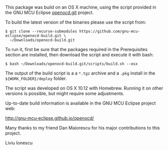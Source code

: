 
This package was build on an OS X machine, using the script provided 
in the GNU MCU Eclipse [openocd.git](https://github.com/gnu-mcu-eclipse/openocd)
project.

To build the latest version of the binaries please use the script from:

```console
$ git clone --recurse-submodules https://github.com/gnu-mcu-eclipse/openocd-build.git \
  ~/Downloads/openocd-build.git
```

To run it, first be sure that the packages required in the Prerequisites 
section are installed, then download the script and execute it with bash:

```console
$ bash ~/Downloads/openocd-build.git/scripts/build.sh --osx
```

The output of the build script is a a `*.tgz` archive and a `.pkg` install
in the `${WORK_FOLDER}/deploy` folder.

The script was developed on OS X 10.12 with Homebrew. Running it on other 
versions is possible, but might require some adjustments.

Up-to-date build information is available in the GNU MCU Eclipse project web:

  http://gnu-mcu-eclipse.github.io/openocd/

Many thanks to my friend Dan Maiorescu for his major contributions 
to this project.


Liviu Ionescu
